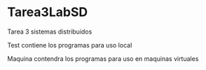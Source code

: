 # Tarea3LabSD
Tarea 3 sistemas distribuidos


Test contiene los programas para uso local

Maquina contendra los programas para uso en maquinas virtuales